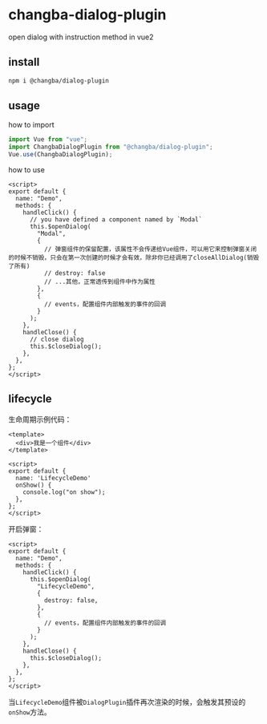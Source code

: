 # changba-dialog-plugin

open dialog with instruction method in vue2

## install

```bash
npm i @changba/dialog-plugin
```

## usage

how to import

```js
import Vue from "vue";
import ChangbaDialogPlugin from "@changba/dialog-plugin";
Vue.use(ChangbaDialogPlugin);
```

how to use

```vue
<script>
export default {
  name: "Demo",
  methods: {
    handleClick() {
      // you have defined a component named by `Modal`
      this.$openDialog(
        "Modal",
        {
          // 弹窗组件的保留配置，该属性不会传递给Vue组件，可以用它来控制弹窗关闭的时候不销毁，只会在第一次创建的时候才会有效，除非你已经调用了closeAllDialog(销毁了所有)
          // destroy: false
          // ...其他，正常透传到组件中作为属性
        },
        {
          // events，配置组件内部触发的事件的回调
        }
      );
    },
    handleClose() {
      // close dialog
      this.$closeDialog();
    },
  },
};
</script>
```

## lifecycle

生命周期示例代码：

```vue
<template>
  <div>我是一个组件</div>
</template>

<script>
export default {
  name: 'LifecycleDemo'
  onShow() {
    console.log("on show");
  },
};
</script>
```

开启弹窗：

```vue
<script>
export default {
  name: "Demo",
  methods: {
    handleClick() {
      this.$openDialog(
        "LifecycleDemo",
        {
          destroy: false,
        },
        {
          // events，配置组件内部触发的事件的回调
        }
      );
    },
    handleClose() {
      this.$closeDialog();
    },
  },
};
</script>
```

当`LifecycleDemo`组件被`DialogPlugin`插件再次渲染的时候，会触发其预设的`onShow`方法。
